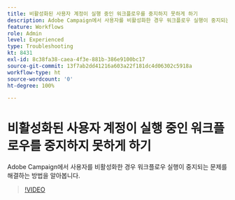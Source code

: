 ```yaml
---
title: 비활성화된 사용자 계정이 실행 중인 워크플로우를 중지하지 못하게 하기
description: Adobe Campaign에서 사용자를 비활성화한 경우 워크플로우 실행이 중지되는 문제를 해결하는 방법을 알아봅니다.
feature: Workflows
role: Admin
level: Experienced
type: Troubleshooting
kt: 8431
exl-id: 8c38fa38-caea-4f3e-881b-386e9100bc17
source-git-commit: 13f7ab2dd41216a603a22f181dc4d06302c5918a
workflow-type: ht
source-wordcount: '0'
ht-degree: 100%

---
```


# 비활성화된 사용자 계정이 실행 중인 워크플로우를 중지하지 못하게 하기

Adobe Campaign에서 사용자를 비활성화한 경우 워크플로우 실행이 중지되는 문제를 해결하는 방법을 알아봅니다.


>[!VIDEO](https://video.tv.adobe.com/v/335988?quality=12&learn=on)
